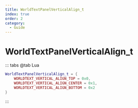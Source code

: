 ```yaml
---
title: WorldTextPanelVerticalAlign_t
index: true
order: 2
category:
  - Guide
---
```


# WorldTextPanelVerticalAlign_t
::: tabs
@tab Lua
```lua
WorldTextPanelVerticalAlign_t = {
    WORLDTEXT_VERTICAL_ALIGN_TOP = 0x0,
    WORLDTEXT_VERTICAL_ALIGN_CENTER = 0x1,
    WORLDTEXT_VERTICAL_ALIGN_BOTTOM = 0x2
}
```
:::